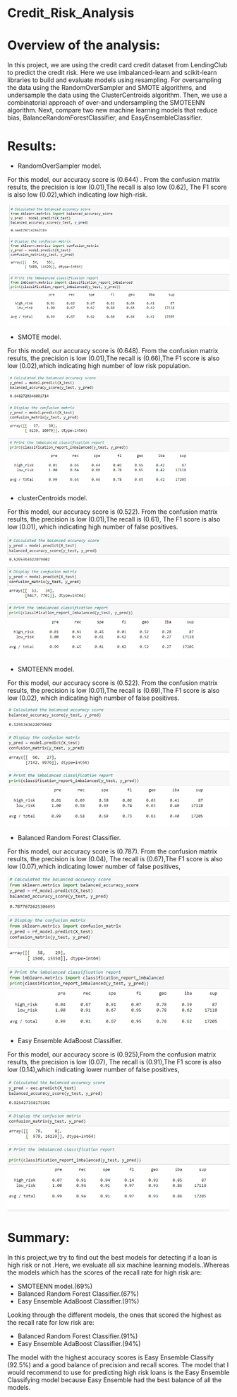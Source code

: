 # Credit_Risk_Analysis
# Overview of the analysis:
In this project, we are using the credit card credit dataset from LendingClub to predict the credit risk. Here we use imbalanced-learn and scikit-learn libraries to build and evaluate models using resampling. For oversampling the data using the RandomOverSampler and SMOTE algorithms, and undersample the data using the ClusterCentroids algorithm. Then, we use a combinatorial approach of over-and undersampling the SMOTEENN algorithm. Next, compare two new machine learning models that reduce bias, BalanceRandomForestClassifier, and EasyEnsembleClassifier.

# Results:
-  RandomOverSampler model.

For this model, our accuracy score is (0.644) . From the confusion matrix results, the precision is low (0.01),The recall is also low (0.62), The F1 score is also low (0.02),which indicating low high-risk.
   
![first image](/Resources/image1.PNG
   )
   
    
   
 - SMOTE model.
 
 For this model, our accuracy score is (0.648). From the confusion matrix results, the precision is low (0.01),The recall is (0.66),The F1 score is also low (0.02),which indicating high number of low risk population.
 
 ![first image](/Resources/image2.PNG
   )
   
 - clusterCentroids model.

 
For this model, our accuracy score is (0.522). From the confusion matrix results, the precision is low (0.01),The recall is (0.61), The F1 score is also low (0.01),
which indicating high number of false positives.
 

 
 ![first image](/Resources/image3.PNG
   )
   
 - SMOTEENN model.
 
 For this model, our accuracy score is (0.522). From the confusion matrix results, the precision is low (0.01),The recall is (0.69),The F1 score is also low (0.02),
which indicating high number of false positives.
 

  ![first image](/Resources/image4.PNG
   )
   
  - Balanced Random Forest Classifier.
  
   For this model, our accuracy score is (0.787). From the confusion matrix results, the precision is low (0.04),
   The recall is (0.67),The F1 score is also low (0.07),which indicating lower number of false positives,
  
   ![first image](/Resources/image5.PNG
   )
   
   - Easy Ensemble AdaBoost Classifier.
   
   For this model, our accuracy score is (0.925),From the confusion matrix results, the precision is low (0.07),
   The recall is (0.91),The F1 score is also low (0.14),which indicating lower number of false positives,
  
   ![first image](/Resources/image6.PNG
   )

# Summary:
In this project,we try to find out the best models for detecting if a loan is high risk or not .Here, we evaluate all six machine learning models..Whereas the models which has the scores of the recall rate for high risk are:
- SMOTEENN model.(69%)
- Balanced Random Forest Classifier.(67%)
- Easy Ensemble AdaBoost Classifier.(91%)

Looking through the different models, the ones that scored the highest as the recall rate for low risk are:
- Balanced Random Forest Classifier.(91%)
- Easy Ensemble AdaBoost Classifier.(94%)

 The model with the highest accuracy scores is Easy Ensemble Classify (92.5%) and a good balance of precision and recall scores. The model that I would recommend to use for predicting high risk loans is the Easy Ensemble Classifying model because Easy Ensemble had the best balance of all the models.
